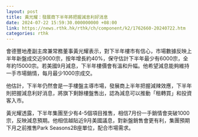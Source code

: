 ```yaml
---
layout: post
title: 黃光耀：發展商下半年將把握減息利好消息
date: 2024-07-22 15:59:30.000000000 +08:00
link: https://news.rthk.hk/rthk/ch/component/k2/1762660-20240722.htm
categories: rthk
---
```


會德豐地產副主席兼常務董事黃光耀表示，對下半年樓市有信心，市場數據反映上半年新盤成交近9000宗，按年增長約40%，保守估計下半年最少有6000宗，全年約15000宗。若美國9月減息，下半年樓價會有溫和升幅。他希望減息能夠維持一手市場銷情，每月最少1000宗成交。

他估計，下半年仍然會是一手樓盤主導市場，發展商上半年把握減辣效應，下半年則把握減息利好消息，將旗下剩餘樓盤售出，認為減息可以推動「租轉買」和投資客入市。

黃光耀透露，下半年集團至少有4-5個項目推售，相信7月份一手銷情會突破1000宗，反映減息預期。他相信越貼近9月美國議息，對新盤銷售會更有利，集團預期下月之前推售Park Seasons2B座單位，配合市場需求。
